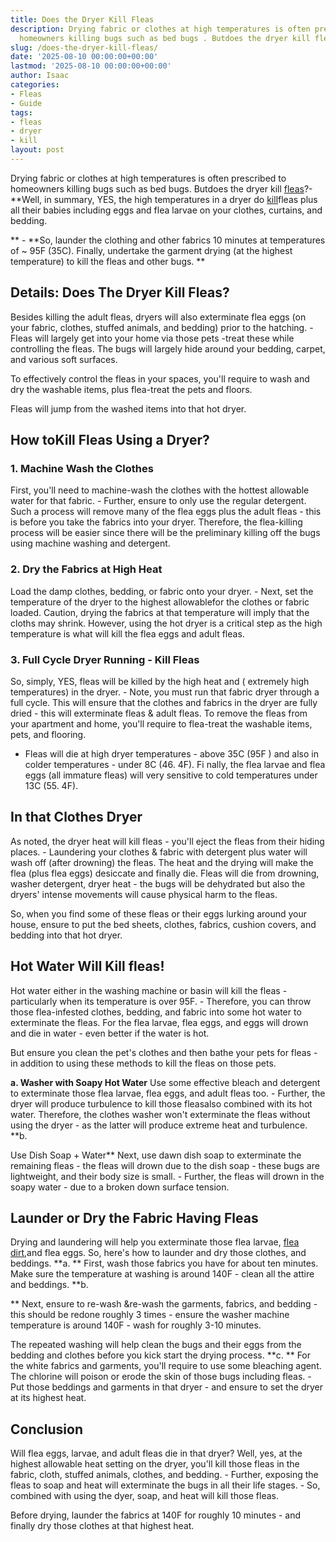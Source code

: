 ```yaml
---
title: Does the Dryer Kill Fleas
description: Drying fabric or clothes at high temperatures is often prescribed to
  homeowners killing bugs such as bed bugs . Butdoes the dryer kill fleas?
slug: /does-the-dryer-kill-fleas/
date: '2025-08-10 00:00:00+00:00'
lastmod: '2025-08-10 00:00:00+00:00'
author: Isaac
categories:
- Fleas
- Guide
tags:
- fleas
- dryer
- kill
layout: post
---
```

Drying fabric or clothes at high temperatures is often prescribed to homeowners killing bugs such as bed bugs. Butdoes the dryer kill [fleas](https://pestpolicy.com/how-long-does-it-take-for-steam-to-kill-fleas/)?- **Well, in summary, YES, the high temperatures in a dryer do [kill](https://pestpolicy.com/how-to-kill-flea-eggs/)fleas plus all their babies including eggs and flea larvae on your clothes, curtains, and bedding.

** - **So, launder the clothing and other fabrics 10 minutes at temperatures of ~ 95F (35C). Finally, undertake the garment drying (at the highest temperature) to kill the fleas and other bugs. **

##  Details: Does The Dryer Kill Fleas?

Besides killing the adult fleas, dryers will also exterminate flea eggs (on your fabric, clothes, stuffed animals, and bedding) prior to the hatching. - Fleas will largely get into your home via those pets -treat these while controlling the fleas. The bugs will largely hide around your bedding, carpet, and various soft surfaces.

To effectively control the fleas in your spaces, you'll require to wash and dry the washable items, plus flea-treat the pets and floors.

Fleas will jump from the washed items into that hot dryer.

##  How toKill Fleas Using a Dryer?

###  1. Machine Wash the Clothes

First, you'll need to machine-wash the clothes with the hottest allowable water for that fabric. - Further, ensure to only use the regular detergent. Such a process will remove many of the flea eggs plus the adult fleas - this is before you take the fabrics into your dryer. Therefore, the flea-killing process will be easier since there will be the preliminary killing off the bugs using machine washing and detergent.

###  2. Dry the Fabrics at High Heat

Load the damp clothes, bedding, or fabric onto your dryer. - Next, set the temperature of the dryer to the highest allowablefor the clothes or fabric loaded. Caution, drying the fabrics at that temperature will imply that the cloths may shrink. However, using the hot dryer is a critical step as the high temperature is what will kill the flea eggs and adult fleas.

###  3. Full Cycle Dryer Running - Kill Fleas

So, simply, YES, fleas will be killed by the high heat and ( extremely high temperatures) in the dryer. - Note, you must run that fabric dryer through a full cycle. This will ensure that the clothes and fabrics in the dryer are fully dried - this will exterminate fleas & adult fleas. To remove the fleas from your apartment and home, you'll require to flea-treat the washable items, pets, and flooring.

- Fleas will die at high dryer temperatures - above 35C (95F ) and also in colder temperatures - under 8C (46. 4F). Fi nally, the flea larvae and flea eggs (all immature fleas) will very sensitive to cold temperatures under 13C (55. 4F).

##  In that Clothes Dryer

As noted, the dryer heat will kill fleas - you'll eject the fleas from their hiding places. - Laundering your clothes & fabric with detergent plus water will wash off (after drowning) the fleas. The heat and the drying will make the flea (plus flea eggs) desiccate and finally die. Fleas will die from drowning, washer detergent, dryer heat - the bugs will be dehydrated but also the dryers' intense movements will cause physical harm to the fleas.

So, when you find some of these fleas or their eggs lurking around your house, ensure to put the bed sheets, clothes, fabrics, cushion covers, and bedding into that hot dryer.

##  **Hot Water Will Kill fleas**!

Hot water either in the washing machine or basin will kill the fleas - particularly when its temperature is over 95F. - Therefore, you can throw those flea-infested clothes, bedding, and fabric into some hot water to exterminate the fleas. For the flea larvae, flea eggs, and eggs will drown and die in water - even better if the water is hot.

But ensure you clean the pet's clothes and then bathe your pets for fleas - in addition to using these methods to kill the fleas on those pets.

**a. Washer with Soapy Hot Water** Use some effective bleach and detergent to exterminate those flea larvae, flea eggs, and adult fleas too. - Further, the dryer will produce turbulence to kill those fleasalso combined with its hot water. Therefore, the clothes washer won't exterminate the fleas without using the dryer - as the latter will produce extreme heat and turbulence. **b.

Use Dish Soap + Water** Next, use dawn dish soap to exterminate the remaining fleas - the fleas will drown due to the dish soap - these bugs are lightweight, and their body size is small. - Further, the fleas will drown in the soapy water - due to a broken down surface tension.

##  Launder or Dry the Fabric Having Fleas

Drying and laundering will help you exterminate those flea larvae, [flea dirt](https://pestpolicy.com/what-is-flea-dirt/),and flea eggs. So, here's how to launder and dry those clothes, and beddings. **a. ** First, wash those fabrics you have for about ten minutes. Make sure the temperature at washing is around 140F - clean all the attire and beddings. **b.

** Next, ensure to re-wash &re-wash the garments, fabrics, and bedding - this should be redone roughly 3 times - ensure the washer machine temperature is around 140F - wash for roughly 3-10 minutes.

The repeated washing will help clean the bugs and their eggs from the bedding and clothes before you kick start the drying process. **c. ** For the white fabrics and garments, you'll require to use some bleaching agent. The chlorine will poison or erode the skin of those bugs including fleas. - Put those beddings and garments in that dryer - and ensure to set the dryer at its highest heat.

##  Conclusion

Will flea eggs, larvae, and adult fleas die in that dryer? Well, yes, at the highest allowable heat setting on the dryer, you'll kill those fleas in the fabric, cloth, stuffed animals, clothes, and bedding. - Further, exposing the fleas to soap and heat will exterminate the bugs in all their life stages. - So, combined with using the dyer, soap, and heat will kill those fleas.

Before drying, launder the fabrics at 140F for roughly 10 minutes - and finally dry those clothes at that highest heat.